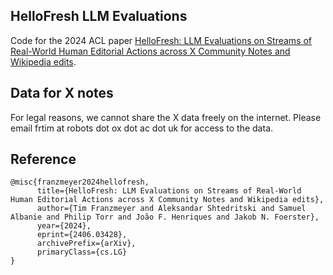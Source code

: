 ## HelloFresh LLM Evaluations 

Code for the 2024 ACL paper [HelloFresh: LLM Evaluations on Streams of Real-World Human Editorial Actions across X Community Notes and Wikipedia edits](https://www.robots.ox.ac.uk/~vgg/research/HelloFresh/). 

## Data for X notes
For legal reasons, we cannot share the X data freely on the internet. Please email frtim at robots dot ox dot ac dot uk for access to the data.

## Reference
```
@misc{franzmeyer2024hellofresh,
      title={HelloFresh: LLM Evaluations on Streams of Real-World Human Editorial Actions across X Community Notes and Wikipedia edits}, 
      author={Tim Franzmeyer and Aleksandar Shtedritski and Samuel Albanie and Philip Torr and João F. Henriques and Jakob N. Foerster},
      year={2024},
      eprint={2406.03428},
      archivePrefix={arXiv},
      primaryClass={cs.LG}
}
```